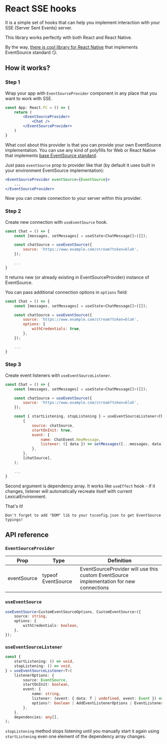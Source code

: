 # React SSE hooks
It is a simple set of hooks that can help you implement interaction with your SSE (Server Sent Events) server.

This library works perfectly with both React and React Native.

By the way, [there is cool library for React Native](https://github.com/NepeinAV/rn-eventsource-reborn) that implements EventSource standard 😏.

## How it works?
### **Step 1**
Wrap your app with `EventSourceProvider` component in any place that you want to work with SSE.

```jsx
const App: React.FC = () => {
    return (
        <EventSourceProvider>
            <Chat />
        </EventSourceProvider>
    )
}
```

What cool about this provider is that you can provide your own EventSource implementation. You can use any kind of polyfills for Web or React Native that implements [base EventSource standard](https://developer.mozilla.org/en-US/docs/Web/API/EventSource).

Just pass `eventSource` prop to provider like that (by default it uses built in your environment EventSource implementation):

```jsx
<EventSourceProvider eventSource={EventSource}>
    ...
</EventSourceProvider>
```
Now you can create connection to your server within this provider.
### **Step 2**
Create new connection with `useEventSource` hook.

```jsx
const Chat = () => {
    const [messages, setMessages] = useState<ChatMessage[]>([]);

    const chatSource = useEventSource({
        source: 'https://www.example.com/stream?token=blah',
    });

    ...
}
```

It returns new (or already existing in EventSourceProvider) instance of EventSource.

You can pass additional connection options in `options` field:

```jsx
const Chat = () => {
    const [messages, setMessages] = useState<ChatMessage[]>([]);

    const chatSource = useEventSource({
        source: 'https://www.example.com/stream?token=blah',
        options: {
            withCredentials: true,
        },
    });

    ...
}
```

### **Step 3**
Create event listeners with `useEventSourceListener`.

```jsx
const Chat = () => {
    const [messages, setMessages] = useState<ChatMessage[]>([]);

    const chatSource = useEventSource({
        source: 'https://www.example.com/stream?token=blah',
    });

    const { startListening, stopListening } = useEventSourceListener<ChatMessage>(
        {
            source: chatSource,
            startOnInit: true,
            event: {
                name: ChatEvent.NewMessage,
                listener: ({ data }) => setMessages([...messages, data]),
            },
        },
        [chatSource],
    );

    ...
}
```

Second argument is dependency array. It works like `useEffect` hook - if it changes, listener will automatically recreate itself with current LexicalEnvironment.

That's it!

```
Don't forget to add "DOM" lib to your tsconfig.json to get EventSource typings!
```

## API reference

### **`EventSourceProvider`**

| Prop | Type | Definition |
| ------------- | - | -------------|
| eventSource | typeof EventSource | EventSourceProvider will use this custom EventSource implementation for new connections |

### **`useEventSource`**

```ts
useEventSource<CustomEventSourceOptions, CustomEventSource>({
    source: string,
    options: {
        withCredentials: boolean,
    },
});
```

### **`useEventSourceListener`**

```ts
const {
    startListening: () => void,
    stopListening: () => void,
} = useEventSourceListener<T>(
    listenerOptions: {
        source: EventSource,
        startOnInit: boolean,
        event: {
            name: string,
            listener: (event: { data: T | undefined, event: Event }) => void,
            options?: boolean | AddEventListenerOptions | EventListenerOptions,
        },
    },
    dependencies: any[],
);
```

`stopListening` method stops listening until you manually start it again using `startListening` even one element of the dependency array changes.
